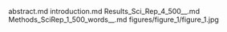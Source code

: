 abstract.md
introduction.md
Results_Sci_Rep_4_500__.md
Methods_SciRep_1_500_words__.md
figures/figure_1/figure_1.jpg
